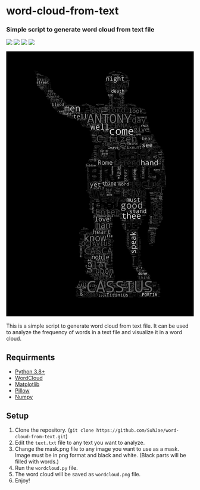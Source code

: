# word-cloud-from-text
### Simple script to generate word cloud from text file

![](https://img.shields.io/github/license/SuhJae/word-cloud-from-text?style=flat-square)
![](https://img.shields.io/pypi/pyversions/matplotlib?style=flat-square)
![](https://img.shields.io/pypi/pyversions/Pillow?style=flat-square)
![](https://img.shields.io/pypi/pyversions/numpy?style=flat-square)

<p align="left">
  <img src="wordcloud.png">
</p>

This is a simple script to generate word cloud from text file. It can be used to analyze the frequency of words in a text file and visualize it in a word cloud.

## Requirments
* [Python 3.8+](https://www.python.org/downloads/)
* [WordCloud](https://pypi.org/project/wordcloud/)
* [Matplotlib](https://pypi.org/project/matplotlib/)
* [Pillow](https://pypi.org/project/Pillow/)
* [Numpy](https://pypi.org/project/numpy/)

## Setup
1. Clone the repository. (`git clone https://github.com/SuhJae/word-cloud-from-text.git`)
2. Edit the `text.txt` file to any text you want to analyze.
3. Change the mask.png file to any image you want to use as a mask. Image must be in png format and black and white. (Black parts will be filled with words.)
3. Run the `wordcloud.py` file.
4. The word cloud will be saved as `wordcloud.png` file.
5. Enjoy!
